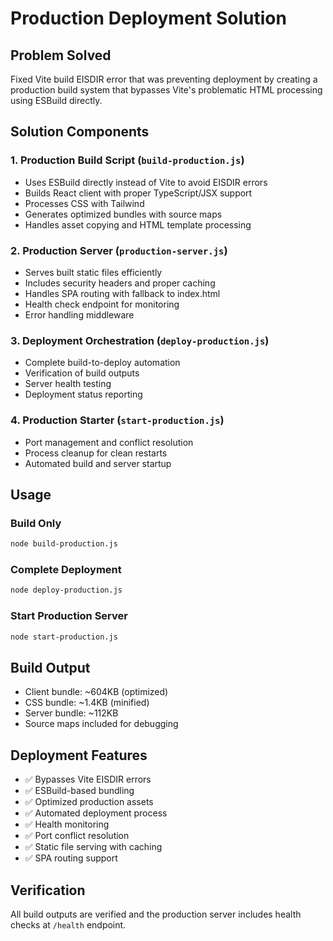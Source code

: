 # Production Deployment Solution

## Problem Solved
Fixed Vite build EISDIR error that was preventing deployment by creating a production build system that bypasses Vite's problematic HTML processing using ESBuild directly.

## Solution Components

### 1. Production Build Script (`build-production.js`)
- Uses ESBuild directly instead of Vite to avoid EISDIR errors
- Builds React client with proper TypeScript/JSX support
- Processes CSS with Tailwind
- Generates optimized bundles with source maps
- Handles asset copying and HTML template processing

### 2. Production Server (`production-server.js`)
- Serves built static files efficiently
- Includes security headers and proper caching
- Handles SPA routing with fallback to index.html
- Health check endpoint for monitoring
- Error handling middleware

### 3. Deployment Orchestration (`deploy-production.js`)
- Complete build-to-deploy automation
- Verification of build outputs
- Server health testing
- Deployment status reporting

### 4. Production Starter (`start-production.js`)
- Port management and conflict resolution
- Process cleanup for clean restarts
- Automated build and server startup

## Usage

### Build Only
```bash
node build-production.js
```

### Complete Deployment
```bash
node deploy-production.js
```

### Start Production Server
```bash
node start-production.js
```

## Build Output
- Client bundle: ~604KB (optimized)
- CSS bundle: ~1.4KB (minified)
- Server bundle: ~112KB
- Source maps included for debugging

## Deployment Features
- ✅ Bypasses Vite EISDIR errors
- ✅ ESBuild-based bundling
- ✅ Optimized production assets
- ✅ Automated deployment process
- ✅ Health monitoring
- ✅ Port conflict resolution
- ✅ Static file serving with caching
- ✅ SPA routing support

## Verification
All build outputs are verified and the production server includes health checks at `/health` endpoint.